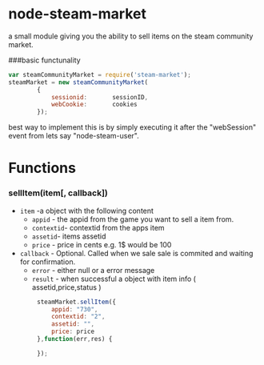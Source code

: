 node-steam-market
======

a small module giving you the ability to sell items on the steam community market.

###basic functunality 
```js
var steamCommunityMarket = require('steam-market');
steamMarket = new steamCommunityMarket(
		{
			sessionid:       sessionID,
			webCookie:       cookies
		});
```

best way to implement this is by simply executing it after the "webSession" event from lets say "node-steam-user".

# Functions

### sellItem(item[, callback])
- `item` -a object with the following content
	- `appid` - the appid from the game you want to sell a item from.
	- `contextid`- contextid from the apps item
	- `assetid`- items assetid
	- `price` - price in cents e.g. 1$ would be 100
- `callback` - Optional. Called when we sale sale is commited and waiting for confirmation.
	- `error` - either null or a error message
	- `result` - when successful a object with item info ( assetid,price,status )

```js
		steamMarket.sellItem({
			appid: "730", 
			contextid: "2",
			assetid: "",
			price: price
		},function(err,res) {

		});
```
